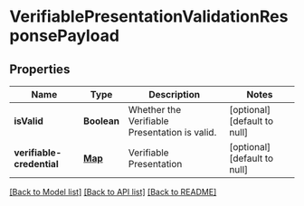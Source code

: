 # VerifiablePresentationValidationResponsePayload
## Properties

| Name | Type | Description | Notes |
|------------ | ------------- | ------------- | -------------|
| **isValid** | **Boolean** | Whether the Verifiable Presentation is valid. | [optional] [default to null] |
| **verifiable-credential** | [**Map**](AnyType.md) | Verifiable Presentation | [optional] [default to null] |

[[Back to Model list]](../README.md#documentation-for-models) [[Back to API list]](../README.md#documentation-for-api-endpoints) [[Back to README]](../README.md)

